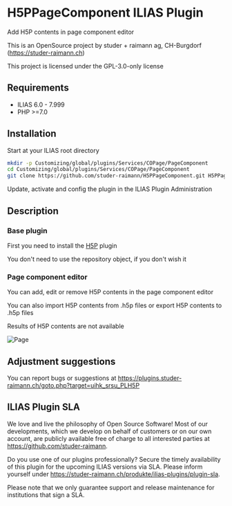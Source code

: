 # H5PPageComponent ILIAS Plugin

Add H5P contents in page component editor

This is an OpenSource project by studer + raimann ag, CH-Burgdorf (https://studer-raimann.ch)

This project is licensed under the GPL-3.0-only license

## Requirements

* ILIAS 6.0 - 7.999
* PHP >=7.0

## Installation

Start at your ILIAS root directory

```bash
mkdir -p Customizing/global/plugins/Services/COPage/PageComponent
cd Customizing/global/plugins/Services/COPage/PageComponent
git clone https://github.com/studer-raimann/H5PPageComponent.git H5PPageComponent
```

Update, activate and config the plugin in the ILIAS Plugin Administration

## Description

### Base plugin

First you need to install the [H5P](https://github.com/studer-raimann/H5P) plugin

You don't need to use the repository object, if you don't wish it

### Page component editor

You can add, edit or remove H5P contents in the page component editor

You can also import H5P contents from .h5p files or export H5P contents to .h5p files

Results of H5P contents are not available

![Page](./doc/images/page.png)

## Adjustment suggestions

You can report bugs or suggestions at https://plugins.studer-raimann.ch/goto.php?target=uihk_srsu_PLH5P

## ILIAS Plugin SLA

We love and live the philosophy of Open Source Software! Most of our developments, which we develop on behalf of customers or on our own account, are publicly available free of charge to all interested parties at https://github.com/studer-raimann.

Do you use one of our plugins professionally? Secure the timely availability of this plugin for the upcoming ILIAS versions via SLA. Please inform yourself under https://studer-raimann.ch/produkte/ilias-plugins/plugin-sla.

Please note that we only guarantee support and release maintenance for institutions that sign a SLA.
